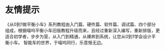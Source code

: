 # 友情提示

《从0到1做平衡小车》系列教程由入门篇、硬件篇、软件篇、调试篇、四个部分组成，根据喵呜平衡小车旧版教程升级而来，且经过重新深入编写，重新排版，更适合初学者，步步为营，从入门到精通，从裸奔到系统，让您从0到1学会设计平衡小车。 智能车的世界，于喵呜同行，乐意惬无边。